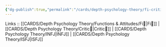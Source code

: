 ```yaml
---
{"dg-publish":true,"permalink":"/cards/depth-psychology-theory/fi-critic/","created":"2023-01-05T12:02:26.450+01:00","updated":"2023-04-23T13:59:10.591+02:00"}
---
```


Links :: [[CARDS/Depth Psychology Theory/Functions & Attitudes/Fi🧭\|Fi🧭]] | [[CARDS/Depth Psychology Theory/Critic🤔\|Critic🤔]] | [[CARDS/Depth Psychology Theory/INFJ\|INFJ]] | [[CARDS/Depth Psychology Theory/ISFJ\|ISFJ]]